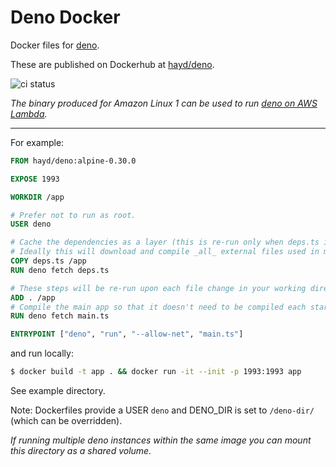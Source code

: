 # Deno Docker

Docker files for [deno](https://github.com/denoland/deno).

These are published on Dockerhub at [hayd/deno](https://hub.docker.com/r/hayd/deno).

![ci status](https://github.com/hayd/deno-docker/workflows/Test/badge.svg?branch=master)

_The binary produced for Amazon Linux 1 can be used to run [deno on AWS Lambda](https://github.com/hayd/deno-lambda/)._

---

For example:

```Dockerfile
FROM hayd/deno:alpine-0.30.0

EXPOSE 1993

WORKDIR /app

# Prefer not to run as root.
USER deno

# Cache the dependencies as a layer (this is re-run only when deps.ts is modified).
# Ideally this will download and compile _all_ external files used in main.ts.
COPY deps.ts /app
RUN deno fetch deps.ts

# These steps will be re-run upon each file change in your working directory:
ADD . /app
# Compile the main app so that it doesn't need to be compiled each startup/entry.
RUN deno fetch main.ts

ENTRYPOINT ["deno", "run", "--allow-net", "main.ts"]
```

and run locally:

```sh
$ docker build -t app . && docker run -it --init -p 1993:1993 app
```

See example directory.

Note: Dockerfiles provide a USER `deno` and DENO_DIR is set to `/deno-dir/` (which can be overridden).

_If running multiple deno instances within the same image you can mount this directory as a shared volume._
